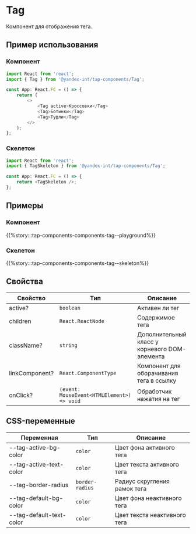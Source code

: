 # Tag

Компонент для отображения тега.

## Пример использования

### Компонент

```typescript jsx
import React from 'react';
import { Tag } from '@yandex-int/tap-components/Tag';

const App: React.FC = () => {
    return (
        <>
            <Tag active>Кроссовки</Tag>
            <Tag>Ботинки</Tag>
            <Tag>Туфли</Tag>
        </>
    );
};
```

### Скелетон

```typescript jsx
import React from 'react';
import { TagSkeleton } from '@yandex-int/tap-components/Tag';

const App: React.FC = () => {
    return <TagSkeleton />;
};
```

## Примеры

### Компонент

{{%story:::tap-components-components-tag--playground%}}

### Скелетон

{{%story:::tap-components-components-tag--skeleton%}}

## Свойства

| Свойство       | Тип                                        | Описание                                      |
| -------------- | ------------------------------------------ | --------------------------------------------- |
| active?        | `boolean`                                  | Активен ли тег                                |
| children       | `React.ReactNode`                          | Содержимое тега                               |
| className?     | `string`                                   | Дополнительный класс у корневого DOM-элемента |
| linkComponent? | `React.ComponentType`                      | Компонент для оборачивания тега в ссылку      |
| onClick?       | `(event: MouseEvent<HTMLElement>) => void` | Обработчик нажатия на тег                     |

## CSS-переменные

| Переменная               | Тип             | Описание                     |
| ------------------------ | --------------- | ---------------------------- |
| --tag-active-bg-color    | `color`         | Цвет фона активного тега     |
| --tag-active-text-color  | `color`         | Цвет текста активного тега   |
| --tag-border-radius      | `border-radius` | Радиус скругления рамок тега |
| --tag-default-bg-color   | `color`         | Цвет фона неактивного тега   |
| --tag-default-text-color | `color`         | Цвет текста неактивного тега |
